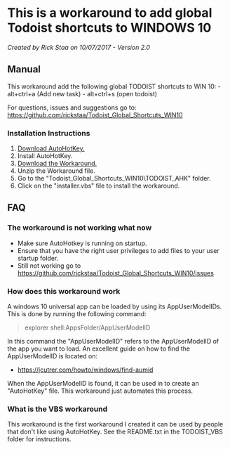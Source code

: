 # This is a workaround to add global Todoist shortcuts to WINDOWS 10

_Created by Rick Staa on 10/07/2017 - Version 2.0_

## Manual

This workaround add the following global TODOIST shortcuts to WIN 10:
    \- alt+ctrl+a (Add new task)
    \- alt+ctrl+s (open todoist)

For questions, issues and suggestions go to: <https://github.com/rickstaa/Todoist_Global_Shortcuts_WIN10>

### Installation Instructions

1.  [Download AutoHotKey.](https://autohotkey.com/)
2.  Install AutoHotKey.
3.  [Download the Workaround.](https://github.com/rickstaa/Todoist_Global_Shortcuts_WIN10/archive/master.zip)
4.  Unzip the Workaround file.
5.  Go to the "Todoist_Global_Shortcuts_WIN10\\TODOIST_AHK" folder.
6.  Click on the "installer.vbs" file to install the workaround.

## FAQ

### The workaround is not working what now

-   Make sure AutoHotkey is running on startup.
-   Ensure that you have the right user privileges to add files to your user startup folder.
-   Still not working go to <https://github.com/rickstaa/Todoist_Global_Shortcuts_WIN10/issues>

### How does this workaround work

A windows 10 universal app can be loaded by using its AppUserModelIDs. This is done by running the following command:

> explorer shell:AppsFolder/AppUserModelID

In this command the "AppUserModelID" refers to the AppUserModelID of the app you want to load. An excellent guide on how to find the AppUserModelID
is located on:

-   <https://jcutrer.com/howto/windows/find-aumid>

When the AppUserModelID is found, it can be used in to create an "AutoHotKey" file. This workaround just automates this process.

### What is the VBS workaround

This workaround is the first workaround I created it can be used by people that don't like using AutoHotKey. See the README.txt in the TODOIST_VBS folder 
for instructions.

